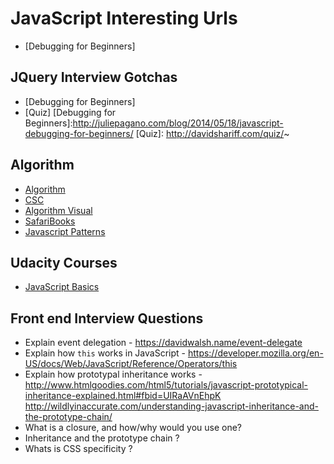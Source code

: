 JavaScript Interesting Urls
===========================
* [Debugging for Beginners]


## JQuery Interview Gotchas
* [Debugging for Beginners]
* [Quiz]
[Debugging for Beginners]:http://juliepagano.com/blog/2014/05/18/javascript-debugging-for-beginners/
[Quiz]: http://davidshariff.com/quiz/~

##
## Algorithm
* [Algorithm]
* [CSC]
* [Algorithm Visual]
* [SafariBooks]
* [Javascript Patterns]

[Algorithm]:http://javascript-html5-tutorial.com/algorithms-and-data-structures-in-javascript.html
[CSC]:https://github.com/nzakas/computer-science-in-javascript
[Algorithm Visual]:http://www.cs.usfca.edu/~galles/visualization/Algorithms.html
[SafariBooks]:https://www.safaribooksonline.com/library/view/data-structures-and/9781449373931/
[Javascript Patterns]:https://addyosmani.com/resources/essentialjsdesignpatterns/book/#modulepatternjavascript

## Udacity Courses
* [JavaScript Basics]

[JavaScript Basics]:https://www.udacity.com/course/javascript-basics--ud804

## Front end Interview Questions 
* Explain event delegation - https://davidwalsh.name/event-delegate
* Explain how `this` works in JavaScript - https://developer.mozilla.org/en-US/docs/Web/JavaScript/Reference/Operators/this
* Explain how prototypal inheritance works -  http://www.htmlgoodies.com/html5/tutorials/javascript-prototypical-inheritance-explained.html#fbid=UIRaAVnEhpK http://wildlyinaccurate.com/understanding-javascript-inheritance-and-the-prototype-chain/
* What is a closure, and how/why would you use one?
* Inheritance and the prototype chain ?
* Whats is CSS specificity ?
